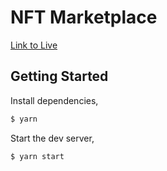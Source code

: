 # NFT Marketplace

[Link to Live](https://inft.io/)

## Getting Started

Install dependencies,

```bash
$ yarn
```

Start the dev server,

```bash
$ yarn start
```
